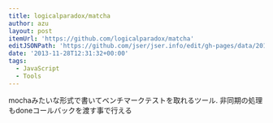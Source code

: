 ```yaml
---
title: logicalparadox/matcha
author: azu
layout: post
itemUrl: 'https://github.com/logicalparadox/matcha'
editJSONPath: 'https://github.com/jser/jser.info/edit/gh-pages/data/2013/11/index.json'
date: '2013-11-28T12:31:32+00:00'
tags:
  - JavaScript
  - Tools
---
```

mochaみたいな形式で書いてベンチマークテストを取れるツール.
非同期の処理もdoneコールバックを渡す事で行える

